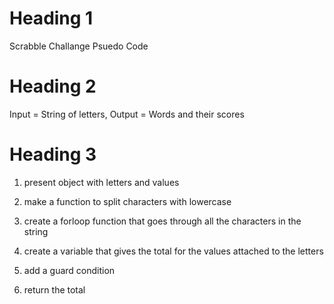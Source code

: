 # Heading 1
Scrabble Challange Psuedo Code
# Heading 2
Input = String of letters, Output = Words and their scores</h2>
# Heading 3
1. present object with letters and values

2. make a function to split characters with lowercase

3. create a forloop function that goes through all the characters in the string

4. create a variable that gives the total for the values attached to the letters

5. add a guard condition

6. return the total
